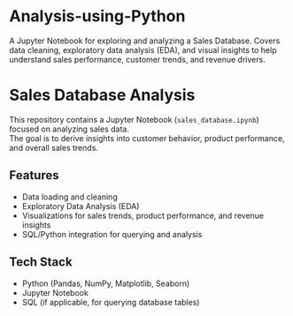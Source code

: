 # Analysis-using-Python
A Jupyter Notebook for exploring and analyzing a Sales Database. Covers data cleaning, exploratory data analysis (EDA), and visual insights to help understand sales performance, customer trends, and revenue drivers.
# Sales Database Analysis

This repository contains a Jupyter Notebook (`sales_database.ipynb`) focused on analyzing sales data.  
The goal is to derive insights into customer behavior, product performance, and overall sales trends.

##  Features
- Data loading and cleaning  
- Exploratory Data Analysis (EDA)  
- Visualizations for sales trends, product performance, and revenue insights  
- SQL/Python integration for querying and analysis  

##  Tech Stack
- Python (Pandas, NumPy, Matplotlib, Seaborn)  
- Jupyter Notebook  
- SQL (if applicable, for querying database tables)  


